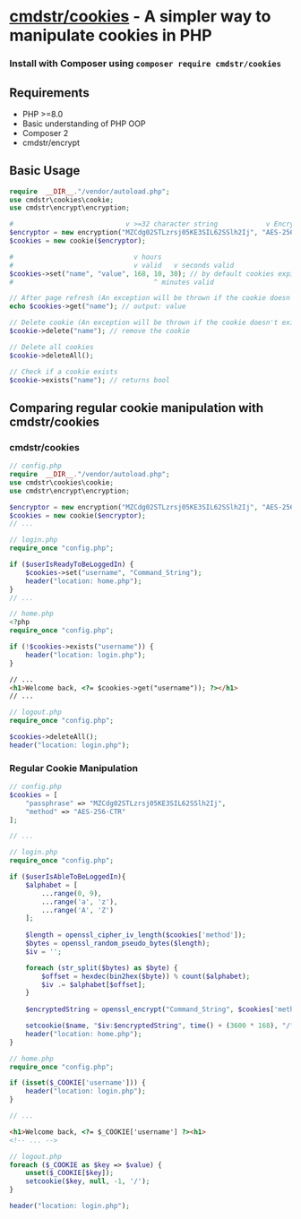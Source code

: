 
# [cmdstr/cookies](https://packagist.org/packages/cmdstr/cookies) - A simpler way to manipulate cookies in PHP #

### Install with Composer using `composer require cmdstr/cookies` ###

## Requirements ##
- PHP >=8.0
- Basic understanding of PHP OOP
- Composer 2
- cmdstr/encrypt

## Basic Usage ##
```php
require  __DIR__."/vendor/autoload.php";
use cmdstr\cookies\cookie;
use cmdstr\encrypt\encryption;

#                            v >=32 character string            v Encryption method #
$encryptor = new encryption("MZCdg02STLzrsj05KE3SIL62SSlh2Ij", "AES-256-CTR");
$cookies = new cookie($encryptor);

#                              v hours 
#                              v valid   v seconds valid
$cookies->set("name", "value", 168, 10, 30); // by default cookies expire in a week
#                                   ^ minutes valid

// After page refresh (An exception will be thrown if the cookie doesn't exist) //
echo $cookies->get("name"); // output: value

// Delete cookie (An exception will be thrown if the cookie doesn't exist) //
$cookie->delete("name"); // remove the cookie

// Delete all cookies
$cookie->deleteAll();

// Check if a cookie exists
$cookie->exists("name"); // returns bool
```

## Comparing regular cookie manipulation with cmdstr/cookies ##
### cmdstr/cookies ###
```php
// config.php
require  __DIR__."/vendor/autoload.php";
use cmdstr\cookies\cookie;
use cmdstr\encrypt\encryption;

$encryptor = new encryption("MZCdg02STLzrsj05KE3SIL62SSlh2Ij", "AES-256-CTR");
$cookies = new cookie($encryptor);
// ...

// login.php
require_once "config.php";

if ($userIsReadyToBeLoggedIn) {
	$cookies->set("username", "Command_String");
	header("location: home.php");
}
// ...

// home.php
<?php
require_once "config.php";

if (!$cookies->exists("username")) {
	header("location: login.php");
}
```
```html
// ...
<h1>Welcome back, <?= $cookies->get("username")); ?></h1>
// ...
```
```php
// logout.php
require_once "config.php";

$cookies->deleteAll();
header("location: login.php");
```
### Regular Cookie Manipulation ###
```php
// config.php
$cookies = [
	"passphrase" => "MZCdg02STLzrsj05KE3SIL62SSlh2Ij",
	"method" => "AES-256-CTR"
];

// ...

// login.php
require_once "config.php";

if ($userIsAbleToBeLoggedIn){
	$alphabet = [
		...range(0, 9),
		...range('a', 'z'),
		...range('A', 'Z')
	];
    
	$length = openssl_cipher_iv_length($cookies['method']);
	$bytes = openssl_random_pseudo_bytes($length);
	$iv = '';

	foreach (str_split($bytes) as $byte) {
		$offset = hexdec(bin2hex($byte)) % count($alphabet);
		$iv .= $alphabet[$offset];
	}
	
	$encryptedString = openssl_encrypt("Command_String", $cookies['method'], $cookies['passphrase'], 0, $iv);

	setcookie($name, "$iv:$encryptedString", time() + (3600 * 168), "/");
	header("location: home.php");
}

// home.php
require_once "config.php";

if (isset($_COOKIE['username'])) {
	header("location: login.php");
}

// ...
```
```html
<h1>Welcome back, <?= $_COOKIE['username'] ?><h1>
<!-- ... -->
```
```php
// logout.php
foreach ($_COOKIE as $key => $value) {
	unset($_COOKIE[$key]);
	setcookie($key, null, -1, '/');
}

header("location: login.php");
```
